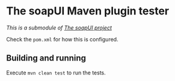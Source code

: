 # The soapUI Maven plugin tester

*This is a submodule of [The soapUI project](https://github.com/SmartBear/soapui/tree/SOAPUI-3838-Convert-to-maven3)*

Check the `pom.xml` for how this is configured.

## Building and running
Execute `mvn clean test` to run the tests.